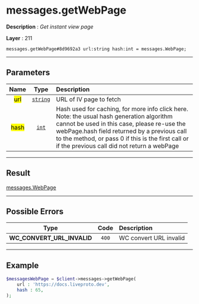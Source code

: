 # messages.getWebPage

**Description** : *Get instant view page*

**Layer** : 211

```tl
messages.getWebPage#8d9692a3 url:string hash:int = messages.WebPage;
```

---

## Parameters

| Name | Type | Description |
| :---: | :---: | :--- |
| <mark>url</mark> | [`string`](type/string) | URL of IV page to fetch |
| <mark>hash</mark> | [`int`](type/int) | Hash used for caching, for more info click here. Note: the usual hash generation algorithm cannot be used in this case, please re-use the webPage.hash field returned by a previous call to the method, or pass 0 if this is the first call or if the previous call did not return a webPage |

---

## Result

[messages.WebPage](type/messages.WebPage)

---

## Possible Errors

| Type | Code | Description |
| :---: | :---: | :--- |
| **WC_CONVERT_URL_INVALID** | `400` | WC convert URL invalid |

---

## Example

```php
$messagesWebPage = $client->messages->getWebPage(
	url : 'https://docs.liveproto.dev',
	hash : 65,
);
```